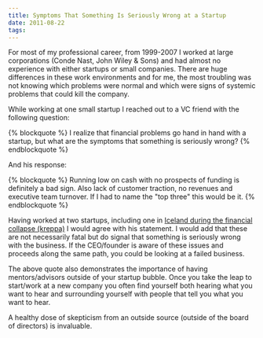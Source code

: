 ```yaml
---
title: Symptoms That Something Is Seriously Wrong at a Startup
date: 2011-08-22
tags:
---
```


For most of my professional career, from 1999-2007 I worked at large corporations (Conde Nast, John Wiley & Sons) and had
almost no experience with either startups or small companies. There are huge differences in these work environments and
for me, the most troubling was not knowing which problems were normal and which were signs of systemic problems that could
kill the company.

<!-- more -->

While working at one small startup I reached out to a VC friend with the following question:

{% blockquote %}
I realize that financial problems go hand in hand with a startup, but what are the symptoms that something is seriously wrong?
{% endblockquote %}

And his response:

{% blockquote %}
Running low on cash with no prospects of funding is definitely a bad sign.  Also lack of customer traction, no revenues and executive team turnover.  If I had to name the "top three" this would be it.
{% endblockquote %}

Having worked at two startups, including one in <a href="http://en.wikipedia.org/wiki/2008%E2%80%932011_Icelandic_financial_crisis">Iceland during the financial collapse (kreppa)</a>
I would agree with his statement. I would add that these are not necessarily fatal but do signal that something is seriously wrong with the business. If the CEO/founder is aware of these issues and proceeds along the same path, you could be looking at a failed business.

The above quote also demonstrates the importance of having mentors/advisors outside of your startup bubble. Once you take the leap to start/work at a  new company you often find yourself both hearing what you want to hear and surrounding yourself with people that tell you what you want to hear.

A healthy dose of skepticism from an outside source (outside of the board of directors) is invaluable.
